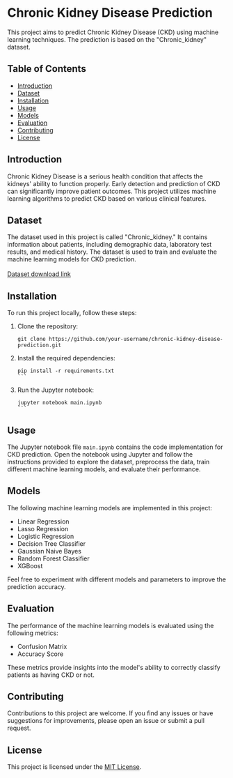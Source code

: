 # Chronic Kidney Disease Prediction

This project aims to predict Chronic Kidney Disease (CKD) using machine learning techniques. The prediction is based on the "Chronic_kidney" dataset.

## Table of Contents

- [Introduction](#introduction)
- [Dataset](#dataset)
- [Installation](#installation)
- [Usage](#usage)
- [Models](#models)
- [Evaluation](#evaluation)
- [Contributing](#contributing)
- [License](#license)

## Introduction

Chronic Kidney Disease is a serious health condition that affects the kidneys' ability to function properly. Early detection and prediction of CKD can significantly improve patient outcomes. This project utilizes machine learning algorithms to predict CKD based on various clinical features.

## Dataset

The dataset used in this project is called "Chronic_kidney." It contains information about patients, including demographic data, laboratory test results, and medical history. The dataset is used to train and evaluate the machine learning models for CKD prediction.  <br><br>
<a href=https://ieee-dataport.org/documents/chronic-kidney-disease-data-set#files> Dataset download link</a>

## Installation

To run this project locally, follow these steps:

1. Clone the repository:

   ```
   git clone https://github.com/your-username/chronic-kidney-disease-prediction.git
   ```

2. Install the required dependencies:

   ````
   pip install -r requirements.txt
   ```

3. Run the Jupyter notebook:

   ````
   jupyter notebook main.ipynb
   ```

## Usage

The Jupyter notebook file `main.ipynb` contains the code implementation for CKD prediction. Open the notebook using Jupyter and follow the instructions provided to explore the dataset, preprocess the data, train different machine learning models, and evaluate their performance.

## Models

The following machine learning models are implemented in this project:

- Linear Regression
- Lasso Regression
- Logistic Regression
- Decision Tree Classifier
- Gaussian Naive Bayes
- Random Forest Classifier
- XGBoost

Feel free to experiment with different models and parameters to improve the prediction accuracy.

## Evaluation

The performance of the machine learning models is evaluated using the following metrics:

- Confusion Matrix
- Accuracy Score

These metrics provide insights into the model's ability to correctly classify patients as having CKD or not.

## Contributing

Contributions to this project are welcome. If you find any issues or have suggestions for improvements, please open an issue or submit a pull request.

## License

This project is licensed under the [MIT License](LICENSE).
